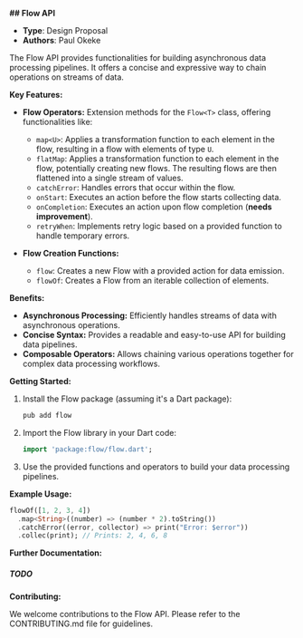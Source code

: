 **## Flow API**

- **Type**: Design Proposal
- **Authors**: Paul Okeke

The Flow API provides functionalities for building asynchronous data processing pipelines. It offers a concise and expressive way to chain operations on streams of data.

**Key Features:**

* **Flow Operators:** Extension methods for the `Flow<T>` class, offering functionalities like:
    * `map<U>`: Applies a transformation function to each element in the flow, resulting in a flow with elements of type `U`.
    * `flatMap`: Applies a transformation function to each element in the flow, potentially creating new flows. The resulting flows are then flattened into a single stream of values.
    * `catchError`: Handles errors that occur within the flow.
    * `onStart`: Executes an action before the flow starts collecting data.
    * `onCompletion`: Executes an action upon flow completion (**needs improvement**).
    * `retryWhen`: Implements retry logic based on a provided function to handle temporary errors.

* **Flow Creation Functions:**
    * `flow`: Creates a new Flow with a provided action for data emission.
    * `flowOf`: Creates a Flow from an iterable collection of elements.

**Benefits:**

* **Asynchronous Processing:** Efficiently handles streams of data with asynchronous operations.
* **Concise Syntax:** Provides a readable and easy-to-use API for building data pipelines.
* **Composable Operators:** Allows chaining various operations together for complex data processing workflows.

**Getting Started:**

1. Install the Flow package (assuming it's a Dart package):
   ```bash
   pub add flow
   ```

2. Import the Flow library in your Dart code:
   ```dart
   import 'package:flow/flow.dart';
   ```

3. Use the provided functions and operators to build your data processing pipelines.

**Example Usage:**

```dart
flowOf([1, 2, 3, 4])
  .map<String>((number) => (number * 2).toString())
  .catchError((error, collector) => print("Error: $error"))
  .collec(print); // Prints: 2, 4, 6, 8
```

**Further Documentation:**

##### TODO

**Contributing:**

We welcome contributions to the Flow API. Please refer to the CONTRIBUTING.md file for guidelines.





